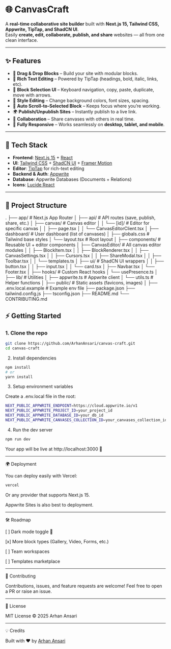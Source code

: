 # 🌐 CanvasCraft  

A **real-time collaborative site builder** built with **Next.js 15, Tailwind CSS, Appwrite, TipTap, and ShadCN UI**.  
Easily **create, edit, collaborate, publish, and share** websites — all from one clean interface.  

---

## ✨ Features  

- 🎨 **Drag & Drop Blocks** – Build your site with modular blocks.  
- 📝 **Rich Text Editing** – Powered by TipTap (headings, bold, italic, links, etc).  
- 🎯 **Block Selection UI** – Keyboard navigation, copy, paste, duplicate, move with arrows.  
- 🎨 **Style Editing** – Change background colors, font sizes, spacing.  
- 📜 **Auto Scroll-to-Selected Block** – Keeps focus where you’re working.  
- 🌍 **Publish/Unpublish Sites** – Instantly publish to a live link.  
- 🤝 **Collaboration** – Share canvases with others in real time.  
- 📱 **Fully Responsive** – Works seamlessly on **desktop, tablet, and mobile**.  

---

## 🚀 Tech Stack  

- **Frontend**: [Next.js 15](https://nextjs.org/) + [React](https://react.dev/)  
- **UI**: [Tailwind CSS](https://tailwindcss.com/) + [ShadCN UI](https://ui.shadcn.com/) + [Framer Motion](https://www.framer.com/motion/)  
- **Editor**: [TipTap](https://tiptap.dev/) for rich-text editing  
- **Backend & Auth**: [Appwrite](https://appwrite.io/)  
- **Database**: Appwrite Databases (Documents + Relations)  
- **Icons**: [Lucide React](https://lucide.dev/)  

---

## 📂 Project Structure
.
├── app/                       # Next.js App Router
│   ├── api/                   # API routes (save, publish, share, etc.)
│   ├── canvas/                # Canvas editor
│   │   └── [id]/              # Editor for specific canvas
│   │       ├── page.tsx
│   │       └── CanvasEditorClient.tsx
│   ├── dashboard/             # User dashboard (list of canvases)
│   ├── globals.css            # Tailwind base styles
│   └── layout.tsx             # Root layout
│
├── components/                # Reusable UI + editor components
│   ├── CanvasEditor/          # All canvas editor modules
│   │   ├── BlockItem.tsx
│   │   ├── BlockRenderer.tsx
│   │   ├── CanvasSettings.tsx
│   │   ├── Cursors.tsx
│   │   ├── ShareModal.tsx
│   │   ├── Toolbar.tsx
│   │   └── templates.ts
│   ├── ui/                    # ShadCN UI wrappers
│   │   ├── button.tsx
│   │   ├── input.tsx
│   │   └── card.tsx
│   ├── Navbar.tsx
│   └── Footer.tsx
│
├── hooks/                     # Custom React hooks
│   └── usePresence.ts
│
├── lib/                       # Utilities
│   ├── appwrite.ts            # Appwrite client
│   └── utils.ts               # Helper functions
│
├── public/                    # Static assets (favicons, images)
│
├── .env.local.example         # Example env file
├── package.json
├── tailwind.config.js
├── tsconfig.json
├── README.md
└── CONTRIBUTING.md

## ⚡ Getting Started  

### 1. Clone the repo  
```bash
git clone https://github.com/ArhanAnsari/canvas-craft.git
cd canvas-craft
```

2. Install dependencies

```bash
npm install
# or
yarn install
```
3. Setup environment variables

Create a .env.local file in the root:

```bash
NEXT_PUBLIC_APPWRITE_ENDPOINT=https://cloud.appwrite.io/v1
NEXT_PUBLIC_APPWRITE_PROJECT_ID=your_project_id
NEXT_PUBLIC_APPWRITE_DATABASE_ID=your_db_id
NEXT_PUBLIC_APPWRITE_CANVASES_COLLECTION_ID=your_canvases_collection_id
```
4. Run the dev server

```bash
npm run dev
```

Your app will be live at http://localhost:3000 🚀


---

🌍 Deployment

You can deploy easily with Vercel:
```bash
vercel
```

Or any provider that supports Next.js 15.

Appwrite Sites is also best to deployment.


---

🛠️ Roadmap

[ ] Dark mode toggle 🌙

[x] More block types (Gallery, Video, Forms, etc.)

[ ] Team workspaces

[ ] Templates marketplace



---

🤝 Contributing

Contributions, issues, and feature requests are welcome!
Feel free to open a PR or raise an issue.


---

📜 License

MIT License © 2025 Arhan Ansari


---

💡 Credits

Built with ❤️ by [Arhan Ansari](https://arhanansari.vercel.app/)
